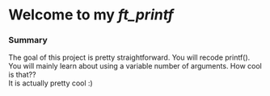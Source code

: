 # Welcome to my *ft_printf*

### Summary
The goal of this project is pretty straightforward. You will recode printf().  
You will mainly learn about using a variable number of arguments. How cool is that??  
It is actually pretty cool :)
